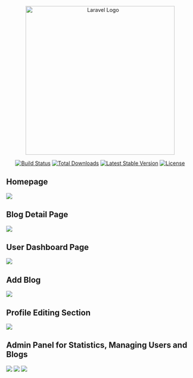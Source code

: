 <p align="center"><a href="https://laravel.com" target="_blank"><img src="https://raw.githubusercontent.com/laravel/art/master/logo-lockup/5%20SVG/2%20CMYK/1%20Full%20Color/laravel-logolockup-cmyk-red.svg" width="400" alt="Laravel Logo"></a></p>



<p align="center">
<a href="https://github.com/laravel/framework/actions"><img src="https://github.com/laravel/framework/workflows/tests/badge.svg" alt="Build Status"></a>
<a href="https://packagist.org/packages/laravel/framework"><img src="https://img.shields.io/packagist/dt/laravel/framework" alt="Total Downloads"></a>
<a href="https://packagist.org/packages/laravel/framework"><img src="https://img.shields.io/packagist/v/laravel/framework" alt="Latest Stable Version"></a>
<a href="https://packagist.org/packages/laravel/framework"><img src="https://img.shields.io/packagist/l/laravel/framework" alt="License"></a>
</p>



<h2>Homepage</h2>
<img src="https://github.com/Obaidur1/lara-blog/assets/54591088/ba9040b7-9b22-4cdd-84a3-426e2eb06def"></img>




<h2>Blog Detail Page</h2>
<img src="https://github.com/Obaidur1/lara-blog/assets/54591088/f2a19766-cd8a-4cc7-8022-472ccb3d46f6"></img>




<h2>User Dashboard Page</h2>
<img src="https://github.com/Obaidur1/lara-blog/assets/54591088/cd9ea397-e431-413b-8d64-b138a6e4750d"></img>




<h2>Add Blog</h2>
<img src="https://github.com/Obaidur1/lara-blog/assets/54591088/5c55a3f5-6bcb-4d0e-9988-33289c347de8"></img>




<h2>Profile Editing Section</h2>
<img src="https://github.com/Obaidur1/lara-blog/assets/54591088/c68ddd2e-bc05-4335-b13b-89238579106a"></img>

 <h2>Admin Panel for Statistics, Managing Users and Blogs</h2>
<img src="https://github.com/Obaidur1/lara-blog/assets/54591088/f789025b-5ddd-488b-b45c-7f42d5ace84e"></img>
<img src="https://github.com/Obaidur1/lara-blog/assets/54591088/f4f6fe0f-d4ff-4818-998d-74e484fd6815"></img>
<img src="https://github.com/Obaidur1/lara-blog/assets/54591088/6717c9a1-e2f5-424f-ba43-9262bd92befd"></img>
